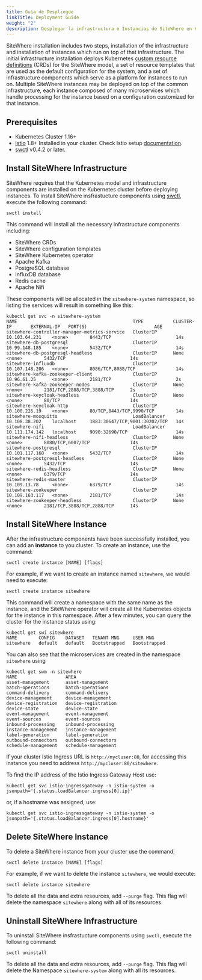 ```yaml
---
title: Guía de Despliegue
linkTitle: Deployment Guide
weight: "2"
description: Desplegar la infrastructura e Instancias de SiteWhere en Kubernetes 
---
```

SiteWhere installation includes two steps, installation of the infrastructure and installation of instances which run on top of that infrastructure. The initial infrastructure installation deploys Kubernetes [custom resource definitions](https://kubernetes.io/docs/concepts/extend-kubernetes/api-extension/custom-resources/) (CRDs) for the SiteWhere model, a set of resource templates that are used as the default configuration for the system, and a set of infrastructure components which serve as a platform for instances to run on. Multiple SiteWhere instances may be deployed on top of the common infrastructure, each instance composed of many microservices which handle processing for the instance based on a configuration customized for that instance.

## Prerequisites

* Kubernetes Cluster 1.16+
* [Istio](https://istio.io) 1.8+ Installed in your cluster. Check Istio setup [documentation](https://istio.io/latest/docs/setup/).
* [swctl](https://github.com/sitewhere/swctl) v0.4.2 or later.

## Install SiteWhere Infrastructure

SiteWhere requires that the Kubernetes model and infrastructure components are installed on the Kubernetes cluster before deploying instances. To install SiteWhere insfrastucture components using [swctl](./swctl/), execute the following command:

```command
swctl install
```

This command will install all the necessary infrastructure components including:
* SiteWhere CRDs
* SiteWhere configuration templates
* SiteWhere Kubernetes operator
* Apache Kafka
* PostgreSQL database
* InfluxDB database
* Redis cache
* Apache Nifi

These components will be allocated in the `sitewhere-system` namespace, so listing the services will result in something like this:

```console
kubectl get svc -n sitewhere-system
NAME                                           TYPE           CLUSTER-IP       EXTERNAL-IP   PORT(S)                         AGE
sitewhere-controller-manager-metrics-service   ClusterIP      10.103.64.231    <none>        8443/TCP                        14s
sitewhere-db-postgresql                        ClusterIP      10.99.148.185    <none>        5432/TCP                        14s
sitewhere-db-postgresql-headless               ClusterIP      None             <none>        5432/TCP                        14s
sitewhere-influxdb                             ClusterIP      10.107.148.206   <none>        8086/TCP,8088/TCP               14s
sitewhere-kafka-zookeeper-client               ClusterIP      10.96.61.25      <none>        2181/TCP                        2s
sitewhere-kafka-zookeeper-nodes                ClusterIP      None             <none>        2181/TCP,2888/TCP,3888/TCP      2s
sitewhere-keycloak-headless                    ClusterIP      None             <none>        80/TCP                          14s
sitewhere-keycloak-http                        ClusterIP      10.100.225.19    <none>        80/TCP,8443/TCP,9990/TCP        14s
sitewhere-mosquitto                            LoadBalancer   10.108.38.202    localhost     1883:30647/TCP,9001:30202/TCP   14s
sitewhere-nifi                                 LoadBalancer   10.111.174.142   localhost     9090:32690/TCP                  14s
sitewhere-nifi-headless                        ClusterIP      None             <none>        8080/TCP,6007/TCP               14s
sitewhere-postgresql                           ClusterIP      10.101.117.168   <none>        5432/TCP                        14s
sitewhere-postgresql-headless                  ClusterIP      None             <none>        5432/TCP                        14s
sitewhere-redis-headless                       ClusterIP      None             <none>        6379/TCP                        14s
sitewhere-redis-master                         ClusterIP      10.109.13.78     <none>        6379/TCP                        14s
sitewhere-zookeeper                            ClusterIP      10.109.163.117   <none>        2181/TCP                        14s
sitewhere-zookeeper-headless                   ClusterIP      None             <none>        2181/TCP,3888/TCP,2888/TCP      14s
```

## Install SiteWhere Instance

After the infrastructure components have been successfully installed, you can add an **instance** to you cluster. To create an instance, use the command:

```command
swctl create instance [NAME] [flags]
```

For example, if we want to create an instance named `sitewhere`, we would need to execute:

```command
swctl create instance sitewhere
```

This command will create a namespace with the same name as the instance, and the SiteWhere operator will create all the Kubernetes objects for the instance in this namespace. After a few minutes, you can query the cluster for the instance status using:

```command
kubectl get swi sitewhere
NAME        CONFIG    DATASET   TENANT MNG     USER MNG
sitewhere   default   default   Bootstrapped   Bootstrapped
```

You can also see that the microservices are created in the namespace `sitewhere` using

```command
kubectl get swm -n sitewhere
NAME                  AREA
asset-management      asset-management
batch-operations      batch-operations
command-delivery      command-delivery
device-management     device-management
device-registration   device-registration
device-state          device-state
event-management      event-management
event-sources         event-sources
inbound-processing    inbound-processing
instance-management   instance-management
label-generation      label-generation
outbound-connectors   outbound-connectors
schedule-management   schedule-management
```

If your cluster Istio Ingress URL is `http://mycluser:80`, for accessing this
instance you need to address `http://mycluser:80/sitewhere`.

To find the IP address of the Istio Ingress Gateway Host use:

```console
kubectl get svc istio-ingressgateway -n istio-system -o jsonpath='{.status.loadBalancer.ingress[0].ip}'
````

or, if a hostname was assigned, use:

```console
kubectl get svc istio-ingressgateway -n istio-system -o jsonpath='{.status.loadBalancer.ingress[0].hostname}'
```

## Delete SiteWhere Instance

To delete a SiteWhere instance from your cluster use the command: 

```command
swctl delete instance [NAME] [flags]
```

For example, if we want to delete the instance `sitewhere`, we would execute:

```command
swctl delete instance sitewhere
```

To delete all the data and extra resources, add `--purge` flag. This flag will delete the namespace `sitewhere` along with all of its resources.

## Uninstall SiteWhere Infrastructure

To uninstall SiteWhere insfrastucture components using `swctl`, execute the following command:

```command
swctl uninstall
```

To delete all the data and extra resources, add `--purge` flag. This flag will delete the Namespace `sitewhere-system` along with all its resources.
